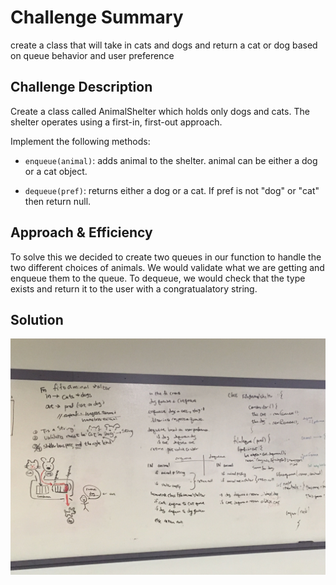 # Challenge Summary
create a class that will take in cats and dogs and return a cat or dog based on queue behavior and user preference

## Challenge Description
Create a class called AnimalShelter which holds only dogs and cats. The shelter operates using a first-in, first-out approach.

Implement the following methods:

* `enqueue(animal)`: adds animal to the shelter. animal can be either a dog or a cat object.

* `dequeue(pref)`: returns either a dog or a cat. If pref is not "dog" or "cat" then return null.

## Approach & Efficiency
To solve this we decided to create two queues in our function to handle the two different choices of animals. We would validate what we are getting and enqueue them to the queue. To dequeue,  we would check that the type exists and return it to the user with a congratualatory string.

## Solution
![my whiteboard](./IMG_7776.JPG)
